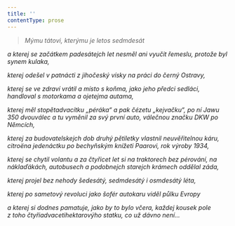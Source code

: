 ```yaml
---
title: ''
contentType: prose
---
```


> _Mýmu tátovi, kterýmu je letos sedmdesát_

_a kterej se začátkem padesátejch let nesměl ani vyučit ře­meslu, protože byl synem kulaka,_

_kterej odešel v patnácti z jihočeský vísky na práci do černý Ostravy,_

_kterej se ve zdraví vrátil a místo s koňma, jako jeho předci sedláci, handloval s motorkama a ojetejma autama,_

_kterej měl stopětadvacítku „péráka“ a pak čézetu „kejvačku“, po ní Jawu 350 dvouválec a tu vyměnil za svý první auto, válečnou značku DKW po Němcích,_

_kterej za budovatelskejch dob druhý pětiletky vlastnil ne­uvěřitelnou káru, citroëna jedenáctku po bechyňským knížeti Paarovi, rok výroby 1934,_

_kterej se chytil volantu a za čtyřicet let si na traktorech bez pérování, na náklaďákách, autobusech a podobnejch starejch krámech oddělal záda,_

_kterej projel bez nehody šedesátý, sedmdesátý i osmdesátý léta,_

_kterej po sametový revoluci jako šofér autokaru viděl půlku Evropy_

_a kterej si dodnes pamatuje, jako by to bylo včera, každej kousek pole z toho čtyřiadvacetihektarovýho statku, co už dávno není…_
